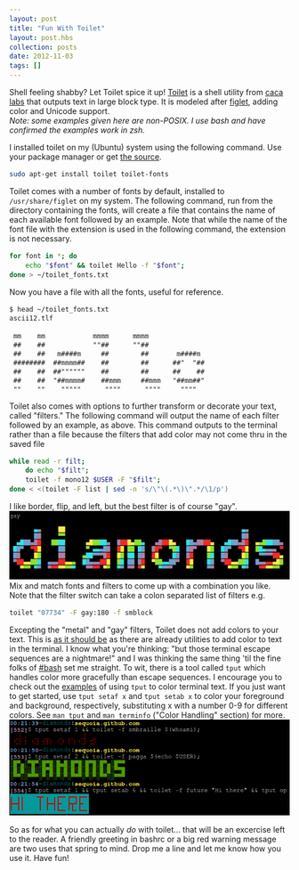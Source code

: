 ```yaml
---
layout: post
title: "Fun With Toilet"
layout: post.hbs
collection: posts
date: 2012-11-03
tags: []
---
```

Shell feeling shabby? Let Toilet spice it up! [Toilet](http://caca.zoy.org/wiki/toilet) is a shell utility from [caca labs](http://caca.zoy.org/) that outputs text in large block type.  It is modeled after [figlet](http://www.figlet.org/), adding color and Unicode support.<br>
*Note: some examples given here are non-POSIX. I use bash and have confirmed the examples work in zsh.*

I installed toilet on my (Ubuntu) system using the following command.  Use your package manager or get [the source](http://caca.zoy.org/wiki/toilet).

```sh
sudo apt-get install toilet toilet-fonts
```

Toilet comes with a number of fonts by default, installed to `/usr/share/figlet` on my system.  The following command, run from the directory containing the fonts, will create a file that contains the name of each available font followed by an example.  Note that while the name of the font file with the extension is used in the following command, the extension is not necessary.

```sh
for font in *; do
	echo "$font" && toilet Hello -f "$font";
done > ~/toilet_fonts.txt
```

Now you have a file with all the fonts, useful for reference.

```
$ head ~/toilet_fonts.txt
ascii12.tlf

 mm    mm            mmmm      mmmm
 ##    ##            ""##      ""##
 ##    ##   m####m     ##        ##       m####m
 ########  ##mmmm##    ##        ##      ##"  "##
 ##    ##  ##""""""    ##        ##      ##    ##
 ##    ##  "##mmmm#    ##mmm     ##mmm   "##mm##"
 ""    ""    """""      """"      """"     """"
```

Toilet also comes with options to further transform or decorate your text, called "filters."  The following command will output the name of each filter followed by an example, as above.  This command outputs to the terminal rather than a file because the filters that add color may not come thru in the saved file

```sh
while read -r filt;
	do echo "$filt";
	toilet -f mono12 $USER -F "$filt";
done < <(toilet -F list | sed -n 's/\"\(.*\)\".*/\1/p')
```

I like border, flip, and left, but the best filter is of course "gay".
![the word "diamonds" in block text with the "gay" filter applied](/img/gay_filter.png)
Mix and match fonts and filters to come up with a combination you like.  Note that the filter switch can take a colon separated list of filters e.g. 

```sh
toilet "07734" -F gay:180 -f smblock
```

Excepting the "metal" and "gay" filters, Toilet does not add colors to your text.  This is [as it should be](http://en.wikipedia.org/wiki/Unix_philosophy#McIlroy:_A_Quarter_Century_of_Unix) as there are already utilities to add color to text in the terminal.  I know what you're thinking: "but those terminal escape sequences are a nightmare!" and I was thinking the same thing 'til the fine folks of [#bash](http://irc.lc/freenode/bash/diamonds_sent_me) set me straight.  To wit, there is a tool called `tput` which handles color more gracefully than escape sequences.  I encourage you to check out the [examples](http://bash.cumulonim.biz/BashFAQ%282f%29037.html) of using `tput` to color terminal text.  If you just want to get started, use `tput setaf x` and `tput setab x` to color your foreground and background, respectively, substituting x with a number 0-9 for different colors.  See `man tput` and `man terminfo` ("Color Handling" section) for more.
![examples of using tput with toilet](/img/tput_toilet.png)

So as for what you can actually *do* with toilet... that will be an excercise left to the reader.  A friendly greeting in bashrc or a big red warning message are two uses that spring to mind.  Drop me a line and let me know how you use it.  Have fun!
